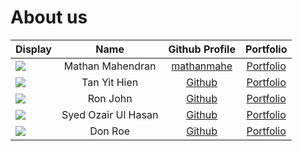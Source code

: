 # About us

Display | Name | Github Profile | Portfolio 
--------|:----:|:--------------:|:---------:
![](https://via.placeholder.com/100.png?text=Photo) | Mathan Mahendran | [mathanmahe](https://github.com/mathanmahe) | [Portfolio](docs/team/johndoe.md)
![](https://via.placeholder.com/100.png?text=Photo) | Tan Yit Hien | [Github](https://github.com/YitHien) | [Portfolio](docs/team/johndoe.md)
![](https://via.placeholder.com/100.png?text=Photo) | Ron John | [Github](https://github.com/) | [Portfolio](docs/team/johndoe.md)
![](https://via.placeholder.com/100.png?text=Photo) | Syed Ozair Ul Hasan | [Github](https://github.com/) | [Portfolio](docs/team/johndoe.md)
![](https://via.placeholder.com/100.png?text=Photo) | Don Roe | [Github](https://github.com/) | [Portfolio](docs/team/johndoe.md)

